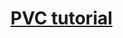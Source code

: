 # **[PVC tutorial](https://bluexp.netapp.com/blog/cvo-blg-kubernetes-persistent-volume-claims-explained)**
